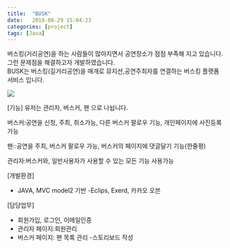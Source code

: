 ```yaml
---
title:  "BUSK"
date:   2018-08-29 15:04:23
categories: [project]
tags: [Java]
---
```

버스킹(거리공연)을 하는 사람들이 많아지면서 공연장소가 점점 부족해 지고 있습니다.<br> 그런 문제점을 해결하고자 개발하였습니다.<br>
BUSK는 버스킹(길거리공연)을 매개로 뮤지션,공연주최자를 연결하는 버스킹 플랫폼 서비스 입니다.

<img src="{{site.baseurl}}/images/2ndmain.png"></img>

[기능]
유저는 관리자, 버스커, 팬 으로 나뉩니다.

버스커:공연을 신청, 주최, 취소가능, 다른 버스커 팔로우 기능, 개인페이지에 사진등록 가능

팬::공연을 주최, 버스커 팔로우 가능, 버스커의 페이지에 댓글달기 기능(한줄평)

관리자:버스커와, 일반사용자가 사용할 수 있는 모든 기능 사용가능

[개발환경]
* JAVA, MVC model2 기반 -Eclips, Exerd, 카카오 오븐

[담당업무]
* 회원가입, 로그인, 이메일인증 
* 관리자 페이지:회원관리 
* 버스커 페이지: 팬 목록 관리 -스토리보드 작성


[jekyll]:      http://jekyllrb.com
[jekyll-gh]:   https://github.com/jekyll/jekyll
[jekyll-help]: https://github.com/jekyll/jekyll-help

